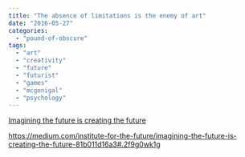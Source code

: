 ```yaml
---
title: "The absence of limitations is the enemy of art"
date: "2016-05-27"
categories: 
  - "pound-of-obscure"
tags: 
  - "art"
  - "creativity"
  - "future"
  - "futurist"
  - "games"
  - "mcgonigal"
  - "psychology"
---
```


[Imagining the future is creating the future](https://medium.com/institute-for-the-future/imagining-the-future-is-creating-the-future-81b011d16a3#.2f9g0wk1g)

https://medium.com/institute-for-the-future/imagining-the-future-is-creating-the-future-81b011d16a3#.2f9g0wk1g
